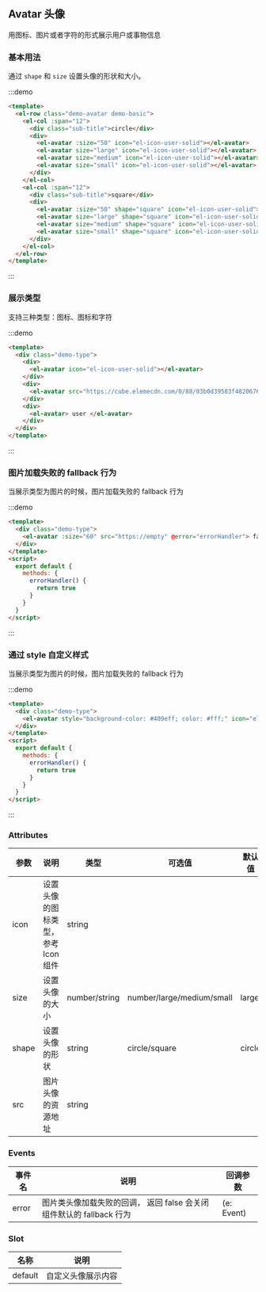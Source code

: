 ## Avatar 头像

用图标、图片或者字符的形式展示用户或事物信息

### 基本用法

通过 `shape` 和 `size` 设置头像的形状和大小。

:::demo
```html
<template>
  <el-row class="demo-avatar demo-basic">
    <el-col :span="12">
      <div class="sub-title">circle</div>
      <div>
        <el-avatar :size="50" icon="el-icon-user-solid"></el-avatar>
        <el-avatar size="large" icon="el-icon-user-solid"></el-avatar>
        <el-avatar size="medium" icon="el-icon-user-solid"></el-avatar>
        <el-avatar size="small" icon="el-icon-user-solid"></el-avatar>
      </div>
    </el-col>  
    <el-col :span="12">
      <div class="sub-title">square</div>
      <div>
        <el-avatar :size="50" shape="square" icon="el-icon-user-solid"></el-avatar>
        <el-avatar size="large" shape="square" icon="el-icon-user-solid"></el-avatar>
        <el-avatar size="medium" shape="square" icon="el-icon-user-solid"></el-avatar>
        <el-avatar size="small" shape="square" icon="el-icon-user-solid"></el-avatar>
      </div>
    </el-col> 
  </el-row>
</template>
```
:::

### 展示类型

支持三种类型：图标、图标和字符

:::demo
```html
<template>
  <div class="demo-type">
    <div>
      <el-avatar icon="el-icon-user-solid"></el-avatar>
    </div>
    <div>
      <el-avatar src="https://cube.elemecdn.com/0/88/03b0d39583f48206768a7534e55bcpng.png"></el-avatar>
    </div>
    <div>
      <el-avatar> user </el-avatar>
    </div>
  </div>
</template>
```
:::

### 图片加载失败的 fallback 行为

当展示类型为图片的时候，图片加载失败的 fallback 行为

:::demo
```html
<template>
  <div class="demo-type">
    <el-avatar :size="60" src="https://empty" @error="errorHandler"> fallback </el-avatar>
  </div>
</template>
<script>
  export default {
    methods: {
      errorHandler() {
        return true
      }
    }
  }
</script>

```
:::

### 通过 style 自定义样式

当展示类型为图片的时候，图片加载失败的 fallback 行为

:::demo
```html
<template>
  <div class="demo-type">
    <el-avatar style="background-color: #409eff; color: #fff;" icon="el-icon-user-solid"></el-avatar>
  </div>
</template>
<script>
  export default {
    methods: {
      errorHandler() {
        return true
      }
    }
  }
</script>

```
:::

### Attributes

| 参数              | 说明                             | 类型            | 可选值 | 默认值 |
| ----------------- | -------------------------------- | --------------- | ------ | ------ |
| icon              | 设置头像的图标类型，参考 Icon 组件   | string          |        |        |
| size              | 设置头像的大小                     | number/string | number/large/medium/small | large  |
| shape             | 设置头像的形状  | string |    circle/square     |   circle  |
| src               | 图片头像的资源地址 | string |        |      |

### Events

| 事件名 | 说明               | 回调参数 |
| ------ | ------------------ | -------- |
| error  | 图片类头像加载失败的回调， 返回 false 会关闭组件默认的 fallback 行为 |(e: Event)  |

### Slot

| 名称	 | 说明               |  
| ------ | ------------------ | 
| default  | 自定义头像展示内容 |
